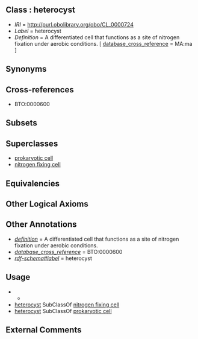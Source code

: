
## Class : heterocyst

 * *IRI* = http://purl.obolibrary.org/obo/CL_0000724
 * *Label* = heterocyst
 * *Definition* =  A differentiated cell that functions as a site of nitrogen fixation under aerobic conditions. [ [database_cross_reference](../../ef/oboInOwl#hasDbXref.md) = MA:ma ]

## Synonyms


## Cross-references

 * BTO:0000600

## Subsets


## Superclasses

 * [prokaryotic cell](../../CL/20/CL_0000520.md)
 * [nitrogen fixing cell](../../CL/25/CL_0000725.md)

## Equivalencies


## Other Logical Axioms


## Other Annotations

 * *[definition](../../IAO/15/IAO_0000115.md)* =  A differentiated cell that functions as a site of nitrogen fixation under aerobic conditions.
 * *[database_cross_reference](../../ef/oboInOwl#hasDbXref.md)* = BTO:0000600
 * *[rdf-schema#label](../../el/rdf-schema#label.md)* = heterocyst

## Usage

 * -
 * [heterocyst](../../CL/24/CL_0000724.md) SubClassOf [nitrogen fixing cell](../../CL/25/CL_0000725.md)
 * [heterocyst](../../CL/24/CL_0000724.md) SubClassOf [prokaryotic cell](../../CL/20/CL_0000520.md)

## External Comments

